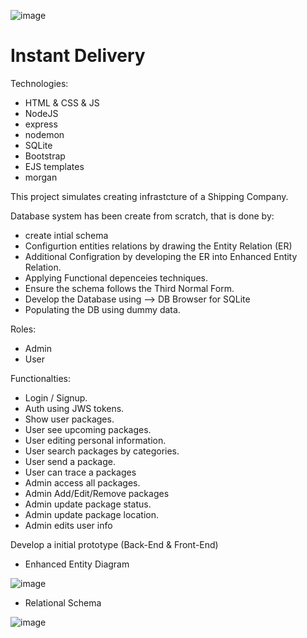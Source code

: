 ![image](https://user-images.githubusercontent.com/91342432/216766924-4f9879e2-cdaf-4cac-9ad1-24c9c85a0242.png)



# Instant Delivery

Technologies:
- HTML & CSS & JS
- NodeJS
- express
- nodemon
- SQLite
- Bootstrap
- EJS templates
- morgan


This project simulates creating infrastcture of a Shipping Company.

Database system has been create from scratch, that is done by:
 - create intial schema
 - Configurtion entities relations by drawing the Entity Relation (ER)
 - Additional Configration by developing the ER into Enhanced Entity Relation.
 - Applying Functional depenceies techniques.
 - Ensure the schema follows the Third Normal Form.
 - Develop the Database using --> DB Browser for SQLite
 - Populating the DB using dummy data.
 
 
 Roles:
 - Admin
 - User
 
 Functionalties:
 - Login / Signup.
 - Auth using JWS tokens.
 - Show user packages.
 - User see upcoming packages.
 - User editing personal information.
 - User search packages by categories.
 - User send a package.
 - User can trace a packages
 - Admin access all packages.
 - Admin Add/Edit/Remove packages
 - Admin update package status.
 - Admin update package location.
 - Admin edits user info
 
 
 Develop a initial prototype (Back-End & Front-End)
 
 
 
   - Enhanced Entity Diagram


 ![image](https://user-images.githubusercontent.com/91342432/216766738-95b22d2a-0085-4cdc-8237-d21661d8f089.png)
 
 
   - Relational Schema


![image](https://user-images.githubusercontent.com/91342432/216766782-24bbdcf7-1773-43c6-9039-7020f0883ce4.png)


 
